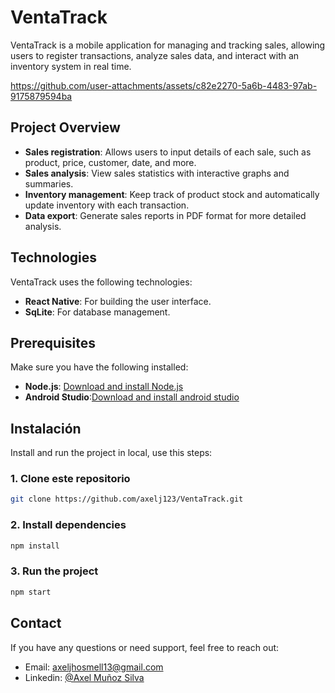 # VentaTrack

VentaTrack is a mobile application for managing and tracking sales, allowing users to register transactions, analyze sales data, and interact with an inventory system in real time.


https://github.com/user-attachments/assets/c82e2270-5a6b-4483-97ab-9175879594ba


## Project Overview

- **Sales registration**: Allows users to input details of each sale, such as product, price, customer, date, and more.
- **Sales analysis**: View sales statistics with interactive graphs and summaries.
- **Inventory management**: Keep track of product stock and automatically update inventory with each transaction.
- **Data export**: Generate sales reports in PDF format for more detailed analysis.

## Technologies

VentaTrack uses the following technologies:

- **React Native**: For building the user interface.
- **SqLite**: For database management.

## Prerequisites

Make sure you have the following installed:

- **Node.js**: [Download and install Node.js](https://nodejs.org/)
- **Android Studio**:[Download and install android studio](https://developer.android.com/studio?hl=es-419)

## Instalación

Install and run the project in local, use this steps: 

### 1. Clone este repositorio

```bash
git clone https://github.com/axelj123/VentaTrack.git

```
### 2. Install dependencies
```bash
npm install
```
### 3. Run the project
```bash
npm start
```
## Contact

If you have any questions or need support, feel free to reach out:

- Email: axeljhosmell13@gmail.com
- Linkedin: [@Axel Muñoz Silva](https://www.linkedin.com/in/axeldevmspe/)

